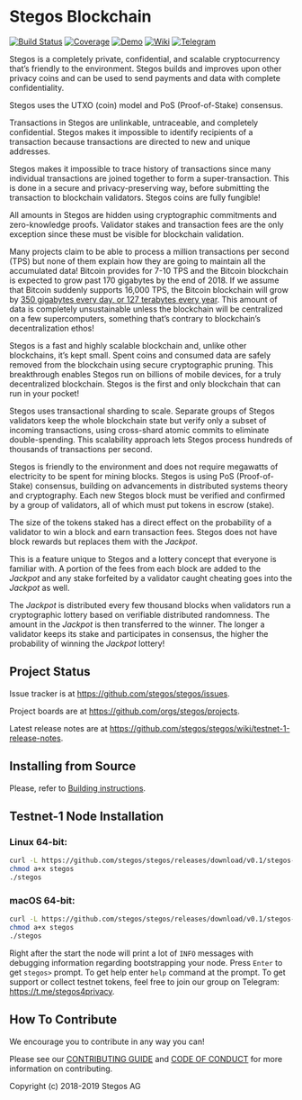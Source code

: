 # Stegos Blockchain

[![Build Status][build-badge]][build-url]
[![Coverage][coverage-badge]][coverage-url]
[![Demo][demo-badge]][demo-url]
[![Wiki][wiki-badge]][wiki-url]
[![Telegram][telegram-badge]][telegram-url]

Stegos is a completely private, confidential, and scalable cryptocurrency that’s friendly to the environment. Stegos builds and improves upon other privacy coins and can be used to send payments and data with complete confidentiality.

Stegos uses the UTXO (coin) model and PoS (Proof-of-Stake) consensus.

Transactions in Stegos are unlinkable, untraceable, and completely confidential. Stegos makes it impossible to identify recipients of a transaction because transactions are directed to new and unique addresses.

Stegos makes it impossible to trace history of transactions since many individual transactions are joined together to form a super-transaction. This is done in a secure and privacy-preserving way, before submitting the transaction to blockchain validators. Stegos coins are fully fungible!

All amounts in Stegos are hidden using cryptographic commitments and zero-knowledge proofs. Validator stakes and transaction fees are the only exception since these must be visible for blockchain validation.

Many projects claim to be able to process a million transactions per second (TPS) but none of them explain how they are going to maintain all the accumulated data! Bitcoin provides for 7-10 TPS and the Bitcoin blockchain is expected to grow past 170 gigabytes by the end of 2018. If we assume that Bitcoin suddenly supports 16,000 TPS, the Bitcoin blockchain will grow by [350 gigabytes every day, or 127 terabytes every year](https://hackernoon.com/if-we-lived-in-a-bitcoin-future-how-big-would-the-blockchain-have-to-be-bd07b282416f). This amount of data is completely unsustainable unless the blockchain will be centralized on a few supercomputers, something that’s contrary to blockchain’s decentralization ethos!

Stegos is a fast and highly scalable blockchain and, unlike other blockchains, it’s kept small. Spent coins and consumed data are safely removed from the blockchain using secure cryptographic pruning. This breakthrough enables Stegos run on billions of mobile devices, for a truly decentralized blockchain. Stegos is the first and only blockchain that can run in your pocket!

Stegos uses transactional sharding to scale. Separate groups of Stegos validators keep the whole blockchain state but verify only a subset of incoming transactions, using cross-shard atomic commits to eliminate double-spending. This scalability approach lets Stegos process hundreds of thousands of transactions per second.

Stegos is friendly to the environment and does not require megawatts of electricity to be spent for mining blocks. Stegos is using PoS (Proof-of-Stake) consensus, building on advancements in distributed systems theory and cryptography. Each new Stegos block must be verified and confirmed by a group of validators, all of which must put tokens in escrow (stake).

The size of the tokens staked has a direct effect on the probability of a validator to win a block and earn transaction fees. Stegos does not have block rewards but replaces them with the *Jackpot*.

This is a feature unique to Stegos and a lottery concept that everyone is familiar with. A portion of the fees from each block are added to the *Jackpot* and any stake forfeited by a validator caught cheating goes into the *Jackpot* as well.

The *Jackpot* is distributed every few thousand blocks when validators run a cryptographic lottery based on verifiable distributed randomness. The amount in the *Jackpot* is then transferred to the winner. The longer a validator keeps its stake and participates in consensus, the higher the probability of winning the *Jackpot* lottery!

## Project Status

Issue tracker is at https://github.com/stegos/stegos/issues.

Project boards are at https://github.com/orgs/stegos/projects.

Latest release notes are at https://github.com/stegos/stegos/wiki/testnet-1-release-notes.

## Installing from Source

Please, refer to [Building instructions](BUILD.md).

## Testnet-1 Node Installation

### Linux 64-bit:

```bash
curl -L https://github.com/stegos/stegos/releases/download/v0.1/stegos-linux-x64 -o stegos
chmod a+x stegos
./stegos
```

### macOS 64-bit:

```bash
curl -L https://github.com/stegos/stegos/releases/download/v0.1/stegos-macos-x64 -o stegos
chmod a+x stegos
./stegos
```

Right after the start the node will print a lot of `INFO` messages with debugging information regarding bootstrapping your node. Press `Enter` to get `stegos>` prompt. To get help enter `help` command at the prompt. To get support or collect testnet tokens, feel free to join our group on Telegram: https://t.me/stegos4privacy. 

## How To Contribute

We encourage you to contribute in any way you can!

Please see our [CONTRIBUTING GUIDE](https://github.com/stegos/stegos/blob/dev/CONTRIBUTING.md) and [CODE OF CONDUCT](https://github.com/stegos/stegos/blob/readme/CODE_OF_CONDUCT.md) for more information on contributing.

Copyright (c) 2018-2019 Stegos AG

[build-badge]: https://gitlab.aws.stegos.com/Stegos/stegos/badges/dev/pipeline.svg
[build-url]: https://gitlab.aws.stegos.com/Stegos/stegos/commits/dev
[coverage-badge]: https://codecov.io/gh/stegos/stegos/branch/dev/graphs/badge.svg
[coverage-url]: https://codecov.io/gh/stegos/stegos
[demo-badge]: https://img.shields.io/badge/YouTube-Demo-red.svg?style=flat
[demo-url]: https://www.youtube.com/watch?v=wb4Q6wyezWM
[wiki-badge]: https://img.shields.io/badge/Documentation-Wiki-orange.svg
[wiki-url]: https://github.com/stegos/stegos/wiki
[telegram-badge]: https://img.shields.io/badge/Telegram-Chat-blue.svg?style=flat
[telegram-url]: https://t.me/stegos4privacy
